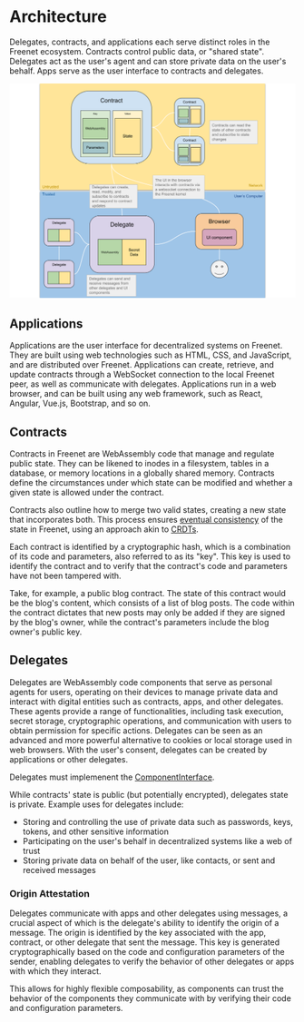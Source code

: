 # Architecture

Delegates, contracts, and applications each serve distinct roles in the Freenet ecosystem. Contracts control public data, or "shared state". Delegates act as the user's agent and can store private data on the user's behalf. Apps serve as the user interface to contracts and delegates.

![Architectural Primitives Diagram](diagrams/primitives.svg)

## Applications

Applications are the user interface for decentralized systems on Freenet. They are built using web technologies such as HTML, CSS, and JavaScript, and are distributed over Freenet. Applications can create, retrieve, and update contracts through a WebSocket connection to the local Freenet peer, as well as communicate with delegates. Applications run in a web browser, and can be built using any web framework, such as React, Angular, Vue.js, Bootstrap, and so on.

## Contracts

Contracts in Freenet are WebAssembly code that manage and regulate public state. They can be likened to inodes in a filesystem, tables in a database, or memory locations in a globally shared memory. Contracts define the circumstances under which state can be modified and whether a given state is allowed under the contract.

Contracts also outline how to merge two valid states, creating a new state that incorporates both. This process ensures [eventual consistency](https://en.wikipedia.org/wiki/Eventual_consistency) of the state in Freenet, using an approach akin to [CRDTs](https://en.wikipedia.org/wiki/Conflict-free_replicated_data_type).

Each contract is identified by a cryptographic hash, which is a combination of its code and parameters, also referred to as its "key". This key is used to identify the contract and to verify that the contract's code and parameters have not been tampered with.

Take, for example, a public blog contract. The state of this contract would be the blog's content, which consists of a list of blog posts. The code within the contract dictates that new posts may only be added if they are signed by the blog's owner, while the contract's parameters include the blog owner's public key.


## Delegates

Delegates are WebAssembly code components that serve as personal agents for users, operating on their devices to manage private data and interact with digital entities such as contracts, apps, and other delegates. These agents provide a range of functionalities, including task execution, secret storage, cryptographic operations, and communication with users to obtain permission for specific actions. Delegates can be seen as an advanced and more powerful alternative to cookies or local storage used in web browsers. With the user's consent, delegates can be created by applications or other delegates.

Delegates must implemenent the [ComponentInterface](https://github.com/freenet/locutus/blob/f1c8075e173f171c17ffa8d08803b2c9aea4ddf3/crates/locutus-stdlib/src/component_interface.rs#L121).

While contracts' state is public (but potentially encrypted), delegates state is private. Example uses for delegates include:

* Storing and controlling the use of private data such as passwords, keys, tokens, and other sensitive information
* Participating on the user's behalf in decentralized systems like a web of trust
* Storing private data on behalf of the user, like contacts, or sent and received messages

### Origin Attestation

Delegates communicate with apps and other delegates using messages, a crucial aspect of which is the delegate's ability to identify the origin of a message. The origin is identified by the key associated with the app, contract, or other delegate that sent the message. This key is generated cryptographically based on the code and configuration parameters of the sender, enabling delegates to verify the behavior of other delegates or apps with which they interact.

This allows for highly flexible composability, as components can trust the behavior of the components they communicate with by verifying their code and configuration parameters.